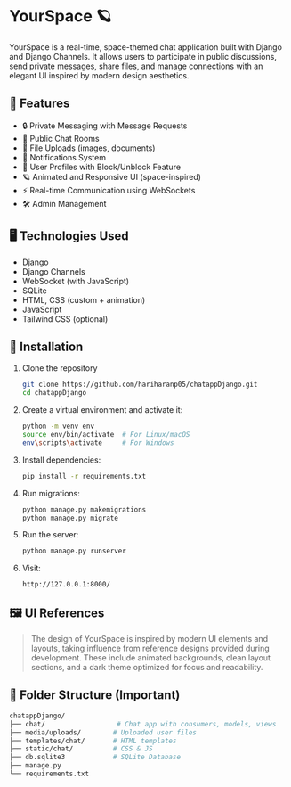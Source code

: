 # YourSpace 🪐

YourSpace is a real-time, space-themed chat application built with Django and Django Channels. It allows users to participate in public discussions, send private messages, share files, and manage connections with an elegant UI inspired by modern design aesthetics.

## 🌟 Features

- 🔒 Private Messaging with Message Requests
- 💬 Public Chat Rooms
- 📁 File Uploads (images, documents)
- 🧾 Notifications System
- 👤 User Profiles with Block/Unblock Feature
- 🪐 Animated and Responsive UI (space-inspired)
- ⚡ Real-time Communication using WebSockets
- 🛠️ Admin Management

## 🖥️ Technologies Used

- Django
- Django Channels
- WebSocket (with JavaScript)
- SQLite
- HTML, CSS (custom + animation)
- JavaScript
- Tailwind CSS (optional)

## 🚀 Installation

1. Clone the repository  
   ```bash
   git clone https://github.com/hariharanp05/chatappDjango.git
   cd chatappDjango
   ```

2. Create a virtual environment and activate it:
   ```bash
   python -m venv env
   source env/bin/activate  # For Linux/macOS
   env\scripts\activate     # For Windows
   ```

3. Install dependencies:
   ```bash
   pip install -r requirements.txt
   ```

4. Run migrations:
   ```bash
   python manage.py makemigrations
   python manage.py migrate
   ```

5. Run the server:
   ```bash
   python manage.py runserver
   ```

6. Visit:  
   ```
   http://127.0.0.1:8000/
   ```

## 🖼️ UI References

> The design of YourSpace is inspired by modern UI elements and layouts, taking influence from reference designs provided during development. These include animated backgrounds, clean layout sections, and a dark theme optimized for focus and readability.



## 📂 Folder Structure (Important)

```bash
chatappDjango/
├── chat/                  # Chat app with consumers, models, views
├── media/uploads/        # Uploaded user files
├── templates/chat/       # HTML templates
├── static/chat/          # CSS & JS
├── db.sqlite3            # SQLite Database
├── manage.py
└── requirements.txt
```


